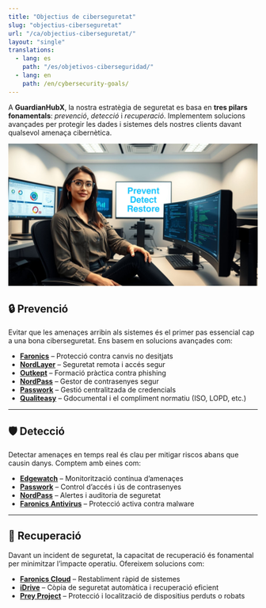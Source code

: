 ```yaml
---
title: "Objectius de ciberseguretat"
slug: "objectius-ciberseguretat"
url: "/ca/objectius-ciberseguretat/"
layout: "single"
translations:
  - lang: es
    path: "/es/objetivos-ciberseguridad/"
  - lang: en
    path: /en/cybersecurity-goals/
---
```


A **GuardianHubX**, la nostra estratègia de seguretat es basa en **tres pilars fonamentals**: *prevenció*, *detecció* i *recuperació*. Implementem solucions avançades per protegir les dades i sistemes dels nostres clients davant qualsevol amenaça cibernètica.

<div class="d-flex justify-content-center my-4">
  <img src="/img/seguridad-prevencion-deteccion-recuperacion.jpg" class="img-fluid rounded shadow-sm" alt="Ciberseguretat: Prevenció, Detecció i Recuperació">
</div>

## 🔒 Prevenció

Evitar que les amenaçes arribin als sistemes és el primer pas essencial cap a una bona ciberseguretat. Ens basem en solucions avançades com:

- [**Faronics**](/ca/faronics/) – Protecció contra canvis no desitjats  
- [**NordLayer**](/ca/nordsecurity/) – Seguretat remota i accés segur  
- [**Outkept**](/ca/outkept/) – Formació pràctica contra phishing  
- [**NordPass**](/ca/nordsecurity/) – Gestor de contrasenyes segur  
- [**Passwork**](/ca/passwork/) – Gestió centralitzada de credencials
- [**Qualiteasy**](https://qualiteasy.eu) – Gdocumental i el compliment normatiu (ISO, LOPD, etc.)

---

## 🛡️ Detecció

Detectar amenaçes en temps real és clau per mitigar riscos abans que causin danys. Comptem amb eines com:

- [**Edgewatch**](/ca/edgewatch/) – Monitorització contínua d’amenaçes  
- [**Passwork**](/ca/passwork/) – Control d’accés i ús de contrasenyes  
- [**NordPass**](/ca/nordsecurity/) – Alertes i auditoria de seguretat  
- [**Faronics Antivirus**](/ca/faronics/) – Protecció activa contra malware  

---

## 🔄 Recuperació

Davant un incident de seguretat, la capacitat de recuperació és fonamental per minimitzar l’impacte operatiu. Ofereixem solucions com:

- [**Faronics Cloud**](/ca/faronics/) – Restabliment ràpid de sistemes  
- [**iDrive**](/ca/idrive/) – Còpia de seguretat automàtica i recuperació eficient
- [**Prey Project**](https://preyproject.com/es?source=guardianhub) – Protecció i localització de dispositius perduts o robats